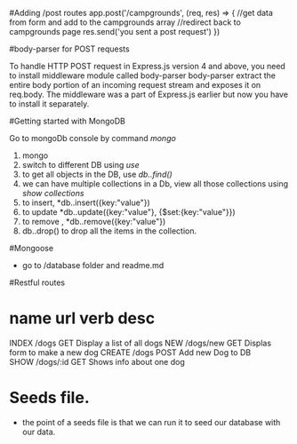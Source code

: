 
#Adding /post routes
app.post('/campgrounds', (req, res) => {
    //get data from form and add to the campgrounds array
    //redirect back to campgrounds page
    res.send('you sent a post request')
})

#body-parser for POST requests

To handle HTTP POST request in Express.js version 4 and above, you need to install middleware module called body-parser
body-parser extract the entire body portion of an incoming request stream and exposes it on req.body.
The middleware was a part of Express.js earlier but now you have to install it separately.

#Getting started with MongoDB

Go to mongoDb console by command *mongo*
1. mongo
2. switch to different DB using *use <db>*
3. to get all objects in the DB, use *db.<collection>.find()*
4. we can have multiple collections in a Db, view all those collections    using *show collections*
5. to insert, *db.<collection>.insert({key:"value"})
6. to update *db.<collection>.update({key:"value"}, {$set:{key:"value"}})
7. to remove , *db.<collection>.remove({key:"value"})
8. db.<collection>.drop() to drop all the items in the collection.


#Mongoose

* go to /database folder and readme.md

#Restful routes

name    url     verb    desc
==============================
INDEX   /dogs   GET     Display a list of all dogs
NEW     /dogs/new   GET     Displas form to make a new dog
CREATE  /dogs   POST    Add new Dog to DB    
SHOW    /dogs/:id   GET Shows info about one dog

# Seeds file.
* the point of a seeds file is that we can run it to seed our database with our data.

